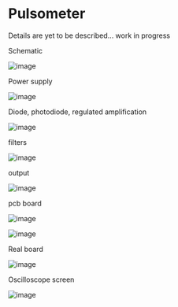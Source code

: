 # Pulsometer

Details are yet to be described...
work in progress

Schematic

![image](https://github.com/Matii178/Pulsometer/assets/62108776/59c3f091-2fa5-4775-a320-713e405176e0)

Power supply

![image](https://github.com/Matii178/Pulsometer/assets/62108776/a2e76fdf-27c5-4052-8269-b8cfc732db69)

Diode, photodiode, regulated amplification

![image](https://github.com/Matii178/Pulsometer/assets/62108776/80064c45-7169-4e76-85dc-b7e891a1b709)

filters

![image](https://github.com/Matii178/Pulsometer/assets/62108776/c758b0cf-175f-45da-8030-7acf88ac5799)

output

![image](https://github.com/Matii178/Pulsometer/assets/62108776/6c132628-2718-40ce-b9f7-8abe6150cc67)

pcb board

![image](https://github.com/Matii178/Pulsometer/assets/62108776/01aefd0d-650c-49ba-926f-12e461ec67ff)

![image](https://github.com/Matii178/Pulsometer/assets/62108776/e0fedf9e-b99d-4d74-b492-418e550ab545)

Real board

![image](https://github.com/Matii178/Pulsometer/assets/62108776/1d74299a-2f7c-48bd-9be5-3d8a11962031)

Oscilloscope screen

![image](https://github.com/Matii178/Pulsometer/assets/62108776/3532decd-4453-4305-bd9f-3213bf647ab9)
